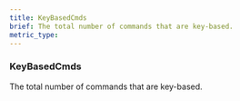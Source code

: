 ```yaml
---
title: KeyBasedCmds
brief: The total number of commands that are key-based.
metric_type:
---
```

### KeyBasedCmds

The total number of commands that are key-based.
